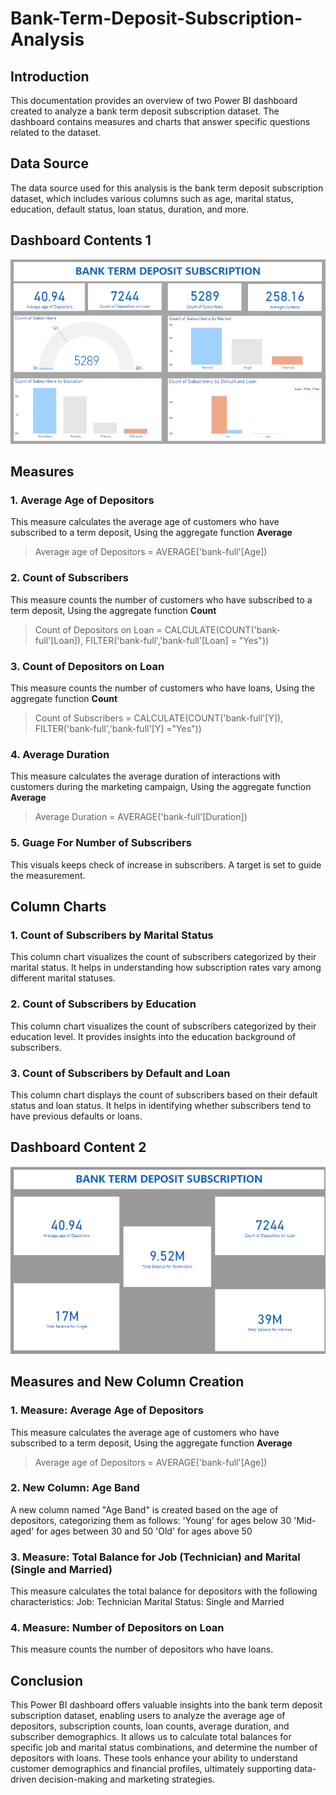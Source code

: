 # Bank-Term-Deposit-Subscription-Analysis
## Introduction
This documentation provides an overview of two Power BI dashboard created to analyze a bank term deposit subscription dataset. The dashboard contains measures and charts that answer specific questions related to the dataset.
## Data Source
The data source used for this analysis is the bank term deposit subscription dataset, which includes various columns such as age, marital status, education, default status, loan status, duration, and more.

## Dashboard Contents 1
![](https://github.com/AnietieJohnson/Bank-Term-Deposit-Subscription-Analysis/blob/main/Task%203.png)
## Measures
### 1. Average Age of Depositors
This measure calculates the average age of customers who have subscribed to a term deposit, Using the aggregate function **Average**
> Average age of Depositors = AVERAGE('bank-full'[Age]) 
### 2. Count of Subscribers
This measure counts the number of customers who have subscribed to a term deposit, Using the aggregate function **Count**
> Count of Depositors on Loan = CALCULATE(COUNT('bank-full'[Loan]), FILTER('bank-full','bank-full'[Loan] = "Yes"))
### 3. Count of Depositors on Loan
This measure counts the number of customers who have loans, Using the aggregate function **Count**
> Count of Subscribers = CALCULATE(COUNT('bank-full'[Y]), FILTER('bank-full','bank-full'[Y] ="Yes"))
### 4. Average Duration
This measure calculates the average duration of interactions with customers during the marketing campaign,  Using the aggregate function **Average**
> Average Duration = AVERAGE('bank-full'[Duration])
### 5. Guage For Number of Subscribers
This visuals keeps check of increase in subscribers. A target is set to guide the measurement.
## Column Charts
### 1. Count of Subscribers by Marital Status
This column chart visualizes the count of subscribers categorized by their marital status. It helps in understanding how subscription rates vary among different marital statuses.
### 2. Count of Subscribers by Education
This column chart visualizes the count of subscribers categorized by their education level. It provides insights into the education background of subscribers.
### 3. Count of Subscribers by Default and Loan
This column chart displays the count of subscribers based on their default status and loan status. It helps in identifying whether subscribers tend to have previous defaults or loans.

## Dashboard Content 2
![](https://github.com/AnietieJohnson/Bank-Term-Deposit-Subscription-Analysis/blob/main/Task%204.png)
## Measures and New Column Creation
### 1. Measure: Average Age of Depositors
This measure calculates the average age of customers who have subscribed to a term deposit,  Using the aggregate function **Average**
> Average age of Depositors = AVERAGE('bank-full'[Age])
### 2. New Column: Age Band
A new column named "Age Band" is created based on the age of depositors, categorizing them as follows:
'Young' for ages below 30
'Mid-aged' for ages between 30 and 50
'Old' for ages above 50
### 3. Measure: Total Balance for Job (Technician) and Marital (Single and Married)
This measure calculates the total balance for depositors with the following characteristics:
Job: Technician
Marital Status: Single and Married
### 4. Measure: Number of Depositors on Loan
This measure counts the number of depositors who have loans.

## Conclusion
This Power BI dashboard offers valuable insights into the bank term deposit subscription dataset, enabling users to analyze the average age of depositors, subscription counts, loan counts, average duration, and subscriber demographics. It allows us to calculate total balances for specific job and marital status combinations, and determine the number of depositors with loans. These tools enhance your ability to understand customer demographics and financial profiles, ultimately supporting data-driven decision-making and marketing strategies.

